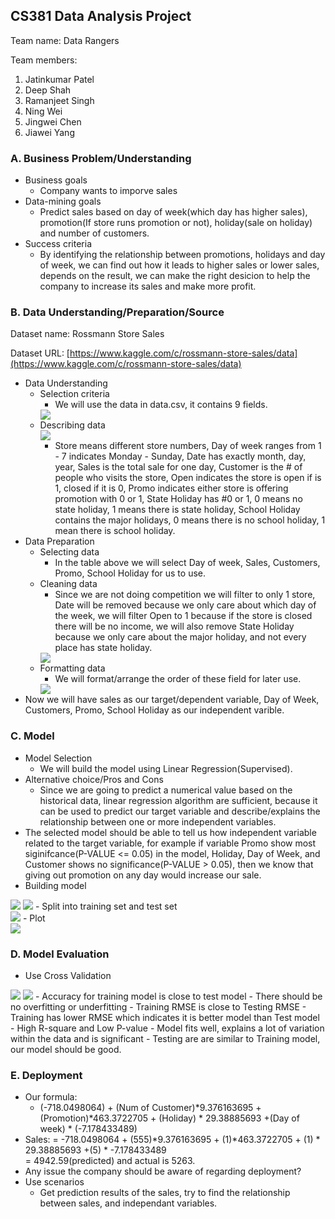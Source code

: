 ## CS381 Data Analysis Project
Team name: Data Rangers

Team members:
  1. Jatinkumar Patel
  2. Deep Shah
  3. Ramanjeet Singh
  4. Ning Wei
  5. Jingwei Chen
  6. Jiawei Yang
  
### A. Business Problem/Understanding

- Business goals
  - Company wants to imporve sales
- Data-mining goals
  - Predict sales based on day of week(which day has higher sales), promotion(If store runs promotion or not), holiday(sale on holiday) and number of customers.
- Success criteria
  - By identifying the relationship between promotions, holidays and day of week, we can find out how it leads to higher sales or lower sales, depends on the result, we can make the right desicion to help the company to increase its sales and make more profit.

### B. Data Understanding/Preparation/Source

Dataset name: Rossmann Store Sales

Dataset URL: [https://www.kaggle.com/c/rossmann-store-sales/data](https://www.kaggle.com/c/rossmann-store-sales/data)

- Data Understanding
  - Selection criteria
    - We will use the data in data.csv, it contains 9 fields.<br/>
    <image src="identify.png" />
  - Describing data<br/>
    <image src="describe.png" />
    - Store means different store numbers, Day of week ranges from 1 - 7 indicates Monday - Sunday, Date has exactly  month, day, year, Sales is the total sale for one day, Customer is the # of people who visits the store, Open indicates the store is open if is 1, closed if it is 0, Promo indicates either store is offering promotion with 0 or 1, State Holiday has #0 or 1, 0 means no state holiday, 1 means there is state holiday, School Holiday contains the major holidays, 0 means there is no school holiday, 1 mean there is school holiday.
- Data Preparation
  - Selecting data
    - In the table above we will select Day of week, Sales, Customers, Promo, School Holiday for us to use.
  - Cleaning data
	- Since we are not doing competition we will filter to only 1 store, Date will be removed because we only care about which day of the week, we will filter Open to 1 because if the store is closed there will be no income, we will also remove State Holiday because we only care about the major holiday, and not every place has state holiday.<br/>
	<image src="clean.png" />
  - Formatting data
    - We will format/arrange the order of these field for later use.<br/>
    <image src="format.png" />
- Now we will have sales as our target/dependent variable, Day of Week, Customers, Promo, School Holiday as our independent varible.

### C. Model
- Model Selection
  - We will build the model using Linear Regression(Supervised).
- Alternative choice/Pros and Cons
  - Since we are going to predict a numerical value based on the historical data, linear regression algorithm are sufficient, because it can be used to predict our target variable and describe/explains the relationship between one or more independent variables.
- The selected model should be able to tell us how independent variable related to the target variable, for example if variable Promo show most siginifcance(P-VALUE <= 0.05) in the model, Holiday, Day of Week, and Customer shows no  significance(P-VALUE > 0.05), then we know that giving out promotion on any day would increase our sale.
- Building model<br/>
<image src="model1.png" />
<image src="model2.png" />
- Split into training set and test set<br/>
<image src="split.png" />
- Plot<br/>
<image src="plot.png" />

### D. Model Evaluation
- Use Cross Validation<br/>
<image src="validation.png" />
<image src="model1.png" />
- Accuracy for training model is close to test model
  - There should be no overfitting or underfitting
- Training RMSE is close to Testing RMSE
  - Training has lower RMSE which indicates it is better model than Test model
- High R-square and Low P-value
  - Model fits well, explains a lot of variation within the data and is significant
- Testing are are similar to Training model, our model should be good.

### E. Deployment
- Our formula:<br/> 
	- (-718.0498064) + (Num of Customer)*9.376163695 + (Promotion)*463.3722705 + (Holiday) * 29.38885693 +(Day of week) *  	      (-7.178433489)<br/>
- Sales: = -718.0498064 + (555)*9.376163695 + (1)*463.3722705 + (1) * 29.38885693 +(5) * -7.178433489</br>
  	= 4942.59(predicted) and actual is 5263.
- Any issue the company should be aware of regarding deployment?
- Use scenarios
  - Get prediction results of the sales, try to find the relationship between sales, and independant variables.
